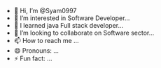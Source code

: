 - 👋 Hi, I’m @Syam0997
- 👀 I’m interested in Software Developer...
- 🌱 I learned java Full stack developer...
- 💞️ I’m looking to collaborate on Software sector...
- 📫 How to reach me ...
- 😄 Pronouns: ...
- ⚡ Fun fact: ...

<!---
Syam0997/Syam0997 is a ✨ special ✨ repository because its `README.md` (this file) appears on your GitHub profile.
You can click the Preview link to take a look at your changes.
--->
